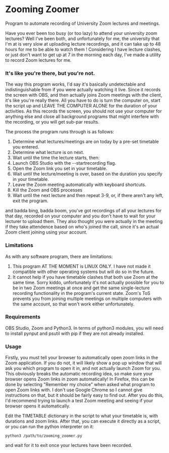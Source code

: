 # Zooming Zoomer
Program to automate recording of University Zoom lectures and meetings.

Have you ever been too busy (or too lazy) to attend your university zoom lectures? Well I've been both, and unfortunately for me, the university that I'm at is
very slow at uploading lecture recordings, and it can take up to 48 hours for me to be able to watch them
! Considering I have lecture clashes, or just don't want to get up at 7 in the morning each day, I've made
a utility to record Zoom lectures for me.

### It's like you're there, but you're not.
The way this program works, I'd say it's basically undetectable and indistinguishable from if you were actually watching it live. Since it records the screen
with OBS, and then actually joins Zoom meetings with the
client, it's like you're really there. All you have to do is turn the computer on, start the script up and LEAVE THE COMPUTER ALONE for the duration of your activities.
As this records the screen, you should not use your computer for anything else and close all background programs that might interfere with the recording, or you will get sub-par results.

The process the program runs through is as follows:

1. Determine what lectures/meetings are on today by a pre-set timetable you entered.
2. Determine what lecture is on next.
3. Wait until the time the lecture starts, then:
4. Launch OBS Studio with the --startrecording flag.
5. Open the Zoom link you set in your timetable.
6. Wait until the lecture/meeting is over, based on the duration you specify in your timetable.
7. Leave the Zoom meeting automatically with keyboard shortcuts.
8. Kill the Zoom and OBS processes
9. Wait until the next lecture and then repeat 3-9, or, if there aren't any left, exit the program.

and badda bing, badda boom, you've got recordings of all your lectures for that day, recorded on your computer and you don't have to wait for your lecturer to upload
them. They also thought you were actually in the meeting if they take attendence based on who's joined the call, since it's an actual Zoom client joining using your account.

### Limitations
As with any software program, there are limitations:
1. This program AT THE MOMENT is LINUX ONLY. I have not made it compatible with other operating systems but will do so in the future.
2. It cannot help if you have timetable clashes that both use Zoom at the same time. Sorry kiddo, unfortunately it's not actually possible for you
to be in two Zoom meetings at once and get the same single-lecture recording functionality in the program's current state. Zoom's ToS prevents you from
joining multiple meetings on multiple computers with the same account, so that won't work either unfortunately.

### Requirements
OBS Studio, Zoom and Python3. In terms of python3 modules, you will need to install pynput and psutil with pip if they are not already installed.

### Usage
Firstly, you must tell your browser to automatically open zoom links in the Zoom application. If you do not, it will likely show a pop up window that will ask you
which program to open it in, and not actually launch Zoom for you. This obviously breaks the automatic recording idea, so make sure your browser opens Zoom links in zoom automatically! In Firefox, this can be done by selecting "Remember my choice" when asked what program to open Zoom links with. I don't use Google Chrome so I cannot give instructions on that, but it should be fairly easy to find out. After you do this, I'd recommend trying to launch a test Zoom meeting and seeing if your browser opens it automatically.

Edit the TIMETABLE dictionary in the script to what your timetable is, with durations and zoom links. After that, you can execute it directly as a script, or you can run the python interpreter on it:

`
python3 /path/to/zooming_zoomer.py
`

and wait for it to exit once your lectures have been recorded.

